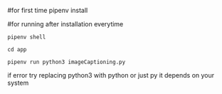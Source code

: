 #for first time 
pipenv install

#for running after installation everytime
```
pipenv shell

cd app

pipenv run python3 imageCaptioning.py
```

if error try replacing python3 with python or just py it depends on your system
